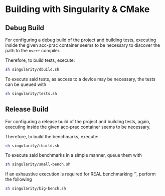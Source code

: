 # Building with Singularity & CMake 

## Debug Build

For configuring a debug build of the project and building tests, executing inside the 
given acc-prac container seems to be necessary to discover the path to the `nvc++` compiler.

Therefore, to build tests, execute:
```sh
sh singularity/dbuild.sh
```

To execute said tests, as access to a device may be necessary, the tests can be queued with
```sh
sh singularity/tests.sh
```


## Release Build

For configuring a release build of the project and building tests, again, executing inside the 
given acc-prac container seems to be necessary.

Therefore, to build the benchmarks, execute:
```sh
sh singularity/rbuild.sh
```


To execute said benchmarks in a simple manner, queue them with
```sh
sh singularity/small-bench.sh
```

If an exhaustive execution is required for REAL benchmarking :tm:, perform the following
```sh
sh singularity/big-bench.sh
```

[1]: https://cmake.org/download/
[2]: https://cmake.org/cmake/help/latest/manual/cmake.1.html#install-a-project
[3]: https://cmake.org/cmake/help/latest/command/find_package.html
